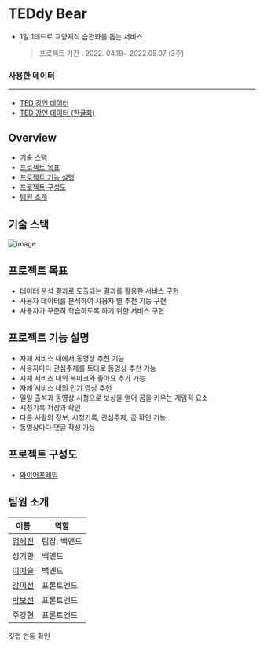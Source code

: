 # TEDdy Bear

- 1일 1테드로 교양지식 습관화를 돕는 서비스
  > 프로젝트 기간 : 2022. 04.19~ 2022.05.07 (3주)

### 사용한 데이터 <hr>

- [TED 강연 데이터](https://www.kaggle.com/datasets/ashishjangra27/ted-talks)
- [TED 강연 데이터 (한글화)](https://www.kaggle.com/datasets/miguelcorraljr/ted-ultimate-dataset)

## Overview

- [기술 스택](#기술-스택)
- [프로젝트 목표](#프로젝트-목표)
- [프로젝트 기능 설명](#프로젝트-기능-설명)
- [프로젝트 구성도](#프로젝트-구성도)
- [팀원 소개](#팀원-소개)

## 기술 스택

![image](/uploads/d809016b398cf4d128cdbd4b776fe705/image.png)

## 프로젝트 목표

- 데이터 분석 결과로 도출되는 결과를 활용한 서비스 구현
- 사용자 데이터를 분석하여 사용자 별 추천 기능 구현
- 사용자가 꾸준히 학습하도록 하기 위한 서비스 구현

## 프로젝트 기능 설명

- 자체 서비스 내에서 동영상 추천 기능
- 사용자마다 관심주제를 토대로 동영상 추천 기능
- 자체 서비스 내의 북마크와 좋아요 추가 가능
- 자체 서비스 내의 인기 영상 추천
- 일일 출석과 동영상 시청으로 보상을 얻어 곰을 키우는 게임적 요소
- 시청기록 저장과 확인
- 다른 사람의 정보, 시청기록, 관심주제, 곰 확인 기능
- 동영상마다 댓글 작성 가능

## 프로젝트 구성도

- [와이어프레임](https://www.figma.com/file/bsR0WhuMJXBhA8VSCsZQVS/8282?node-id=0%3A1)

## 팀원 소개

| 이름                                       | 역할         |
| ------------------------------------------ | ------------ |
| [엄혜진](https://github.com/hyejineom-dev) | 팀장, 백엔드 |
| 성기환                                     | 백엔드       |
| [이예슬](https://github.com/Lee-Yeseul)    | 백엔드       |
| [강미선](https://github.com/KangMiSun17)   | 프론트엔드   |
| [박보선](https://github.com/bedurgi999)    | 프론트엔드   |
| 주강현                                     | 프론트엔드   |

깃랩 연동 확인

